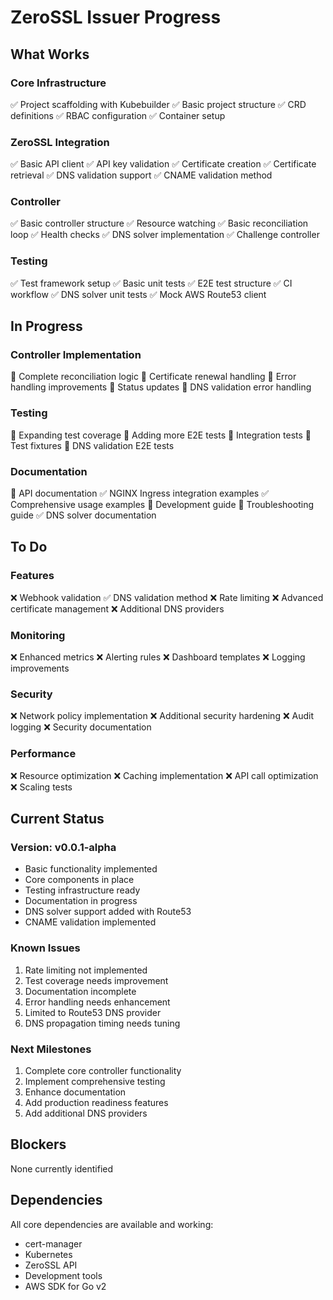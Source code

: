 # ZeroSSL Issuer Progress

## What Works

### Core Infrastructure
✅ Project scaffolding with Kubebuilder
✅ Basic project structure
✅ CRD definitions
✅ RBAC configuration
✅ Container setup

### ZeroSSL Integration
✅ Basic API client
✅ API key validation
✅ Certificate creation
✅ Certificate retrieval
✅ DNS validation support
✅ CNAME validation method

### Controller
✅ Basic controller structure
✅ Resource watching
✅ Basic reconciliation loop
✅ Health checks
✅ DNS solver implementation
✅ Challenge controller

### Testing
✅ Test framework setup
✅ Basic unit tests
✅ E2E test structure
✅ CI workflow
✅ DNS solver unit tests
✅ Mock AWS Route53 client

## In Progress

### Controller Implementation
🔄 Complete reconciliation logic
🔄 Certificate renewal handling
🔄 Error handling improvements
🔄 Status updates
🔄 DNS validation error handling

### Testing
🔄 Expanding test coverage
🔄 Adding more E2E tests
🔄 Integration tests
🔄 Test fixtures
🔄 DNS validation E2E tests

### Documentation
🔄 API documentation
✅ NGINX Ingress integration examples
✅ Comprehensive usage examples
🔄 Development guide
🔄 Troubleshooting guide
✅ DNS solver documentation

## To Do

### Features
❌ Webhook validation
✅ DNS validation method
❌ Rate limiting
❌ Advanced certificate management
❌ Additional DNS providers

### Monitoring
❌ Enhanced metrics
❌ Alerting rules
❌ Dashboard templates
❌ Logging improvements

### Security
❌ Network policy implementation
❌ Additional security hardening
❌ Audit logging
❌ Security documentation

### Performance
❌ Resource optimization
❌ Caching implementation
❌ API call optimization
❌ Scaling tests

## Current Status

### Version: v0.0.1-alpha
- Basic functionality implemented
- Core components in place
- Testing infrastructure ready
- Documentation in progress
- DNS solver support added with Route53
- CNAME validation implemented

### Known Issues
1. Rate limiting not implemented
2. Test coverage needs improvement
3. Documentation incomplete
4. Error handling needs enhancement
5. Limited to Route53 DNS provider
6. DNS propagation timing needs tuning

### Next Milestones
1. Complete core controller functionality
2. Implement comprehensive testing
3. Enhance documentation
4. Add production readiness features
5. Add additional DNS providers

## Blockers
None currently identified

## Dependencies
All core dependencies are available and working:
- cert-manager
- Kubernetes
- ZeroSSL API
- Development tools
- AWS SDK for Go v2 